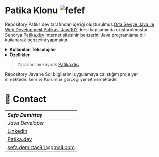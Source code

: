 # Patika Klonu ![fefef](https://user-images.githubusercontent.com/39422788/225332027-81e1eee3-601f-42ae-b6b4-349118f754e3.png) 


Repository Patika.dev tarafından içeriği oluşturulmuş.[Orta Seviye Java ile Web Development Patikası Java102](https://app.patika.dev/paths/orta-seviye-java-ile-web-development-patikasi) dersi kapsamında oluşturulmuştur. Senorya [Patika.dev](https://www.patika.dev/) internet sitesinin benzerini Java programlama dili kullanarak benzerini yapmaktır. 
<details><summary><b>Kullanılan Teknolojiler</b></summary>
   <p>
  <ul>
     <li>Java</li>
  <li>Java JDBS</li>
  <li>Java Swing</li>
  <li>SQL</li>
  <li>PostgreSQL</li>
  </ul> 
</p>
</details>

<details><summary><b>Özellikler</b></summary>

<p>
 <ul>
  <li>Operatör</li>
   <p>
   <br> - Sisteme Kullanıcı ekleme yetkisi vardır.
   <br> - Sistem üzerinden arama yaparak kullanıcılara ulaşabilir.
   <br>- Eğitmenlere ders atayabilir , silebilir ve düzenleyebilir.   
   <br>- Patika oluşturabilir ve patikaların derslerini belirleyebilir
  </p>
  <li> Eğitmen</li>
   <p>
   <br> - Operator tarafından atanan dersin içeriğini oluşrabilir , silebilir ve güncelleyebilir.
   <br>- Derslerle ilgili başlıklarına göre ders oluşturabilir.  
  </p>
  <li> Öğrenci</li>
   <p>
   <br> - Kayıt olabilir.
   <br> - İstediği Patikaya katılabilir ve ders takibi yapabilir.
   <br> - Ders ekranı ile istediği ders ile alakalı buton tanımlanan linkle dersi patika.dev üzerinden takip edebilir.    <br> - İçeriklerle alakalı soruları çözebilir.
   <br> - Dersle ilgili yorumları görebilir ve yorum ekleyebilir.
     
  </p>

   </ul>
</p>
</details>


> Yararlanılan kaynak [Patika.dev]([https://www.youtube.com/@KodlamaVakti](https://app.patika.dev/courses/java-102/patikaklon-8))


Repository Java ve Sql bilgilerimi uygulamaya çalıştığım proje yer almaktadır. İsim ve Kurumlar gerçeği yansıtmamaktadır.


 # :e-mail: Contact
|***Sefa Demirtaş***|
|:-------------|
|*Java Developer*|
|[Linkedin](https://www.linkedin.com/in/sefa-demirta%C5%9F-86b473230/)|
|[Patika.dev](https://app.patika.dev/sefad)|
|sefa.demirtas91@gmail.com|

